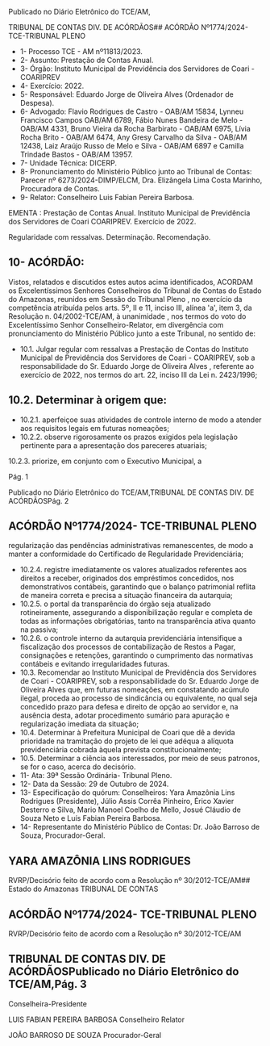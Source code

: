 Publicado  no  Diário  Eletrônico do TCE/AM,

TRIBUNAL DE CONTAS DIV. DE ACÓRDÃOS## ACÓRDÃO Nº1774/2024- TCE-TRIBUNAL PLENO

- 1- Processo TCE - AM nº11813/2023.
- 2- Assunto: Prestação de Contas Anual.
- 3- Órgão: Instituto Municipal de Previdência dos Servidores de Coari - COARIPREV
- 4- Exercício: 2022.
- 5- Responsável: Eduardo Jorge de Oliveira Alves (Ordenador de Despesa).
- 6- Advogado: Flavio Rodrigues de Castro - OAB/AM 15834, Lynneu Francisco Campos OAB/AM 6789, Fábio Nunes Bandeira de Melo - OAB/AM 4331, Bruno Vieira da Rocha Barbirato - OAB/AM 6975, Lívia Rocha Brito - OAB/AM 6474, Any Gresy Carvalho da Silva - OAB/AM 12438, Laiz Araújo Russo de Melo e Silva - OAB/AM 6897 e Camilla Trindade Bastos - OAB/AM 13957.
- 7- Unidade Técnica: DICERP.
- 8- Pronunciamento  do  Ministério  Público  junto  ao  Tribunal  de  Contas: Parecer  nº 6273/2024-DIMP/ELCM, Dra. Elizângela Lima Costa Marinho, Procuradora de Contas.
- 9- Relator: Conselheiro Luis Fabian Pereira Barbosa.

EMENTA : Prestação de Contas  Anual. Instituto Municipal de Previdência dos Servidores de Coari COARIPREV. Exercício de 2022.

Regularidade com ressalvas. Determinação. Recomendação.

## 10-  ACÓRDÃO:

Vistos, relatados e discutidos estes autos acima identificados, ACORDAM os Excelentíssimos Senhores Conselheiros do Tribunal de Contas do Estado do Amazonas, reunidos em Sessão do Tribunal Pleno , no exercício da competência atribuída pelos arts. 5º, II e 11, inciso III, alínea 'a', item 3, da Resolução n. 04/2002-TCE/AM, à unanimidade , nos termos do voto do Excelentíssimo Senhor Conselheiro-Relator, em divergência com pronunciamento do Ministério Público junto a este Tribunal, no sentido de:

- 10.1. Julgar  regular  com  ressalvas a  Prestação  de  Contas  do  Instituto Municipal de Previdência dos Servidores de Coari - COARIPREV, sob a responsabilidade do Sr. Eduardo Jorge de Oliveira Alves , referente ao  exercício  de  2022,  nos  termos  do  art.  22,  inciso  III  da  Lei  n. 2423/1996;

## 10.2. Determinar à origem que:

- 10.2.1. aperfeiçoe  suas  atividades  de  controle  interno  de  modo  a atender aos requisitos legais em futuras nomeações;
- 10.2.2. observe  rigorosamente  os  prazos  exigidos  pela  legislação pertinente para a apresentação dos pareceres atuariais;

10.2.3. priorize, em conjunto com o Executivo Municipal, a

Pág. 1

Publicado  no  Diário  Eletrônico do TCE/AM,TRIBUNAL DE CONTAS DIV. DE ACÓRDÃOSPág. 2

## ACÓRDÃO Nº1774/2024- TCE-TRIBUNAL PLENO

regularização das pendências administrativas remanescentes, de modo a manter a conformidade do Certificado de Regularidade Previdenciária;

- 10.2.4. registre  imediatamente  os  valores  atualizados  referentes  aos direitos a receber, originados dos empréstimos concedidos, nos demonstrativos contábeis, garantindo que o balanço patrimonial reflita de maneira correta e precisa a situação financeira da autarquia;
- 10.2.5. o portal da transparência do órgão seja atualizado rotineiramente,  assegurando a disponibilização  regular  e completa  de todas as informações obrigatórias, tanto na transparência ativa quanto na passiva;
- 10.2.6. o  controle  interno  da  autarquia  previdenciária  intensifique  a fiscalização  dos  processos  de  contabilização  de  Restos  a  Pagar, consignações e retenções, garantindo o cumprimento das normativas contábeis e evitando irregularidades futuras.
- 10.3. Recomendar ao Instituto Municipal de Previdência dos Servidores de Coari - COARIPREV, sob a responsabilidade do Sr. Eduardo Jorge de Oliveira Alves que, em futuras nomeações, em constatando acúmulo ilegal, proceda ao processo de sindicância ou equivalente, no qual seja concedido  prazo  para  defesa  e  direito  de  opção  ao  servidor  e,  na ausência desta, adotar procedimento sumário para apuração e regularização imediata da situação;
- 10.4. Determinar à Prefeitura Municipal de Coari que dê a devida prioridade na  tramitação  do  projeto  de  lei  que  adéqua  a  alíquota  previdenciária cobrada àquela prevista constitucionalmente;
- 10.5. Determinar a ciência aos interessados, por meio de seus patronos, se for o caso, acerca do decisório.
- 11-  Ata: 39ª Sessão Ordinária- Tribunal Pleno.
- 12-  Data da Sessão: 29 de Outubro de 2024.
- 13-  Especificação do quórum: Conselheiros: Yara Amazônia Lins Rodrigues (Presidente), Júlio Assis Corrêa Pinheiro, Érico Xavier Desterro e Silva, Mario Manoel Coelho de Mello, Josué Cláudio de Souza Neto e Luís Fabian Pereira Barbosa.
- 14-  Representante  do  Ministério  Público  de  Contas: Dr.  João  Barroso  de  Souza, Procurador-Geral.

## YARA AMAZÔNIA LINS RODRIGUES

RVRP/Decisório feito de acordo com a Resolução nº 30/2012-TCE/AM## Estado do Amazonas TRIBUNAL DE CONTAS

## ACÓRDÃO Nº1774/2024- TCE-TRIBUNAL PLENO

RVRP/Decisório feito de acordo com a Resolução nº 30/2012-TCE/AM

## TRIBUNAL DE CONTAS DIV. DE ACÓRDÃOSPublicado  no  Diário  Eletrônico do TCE/AM,Pág. 3

Conselheira-Presidente

LUIS FABIAN PEREIRA BARBOSA Conselheiro Relator

JOÃO BARROSO DE SOUZA Procurador-Geral
